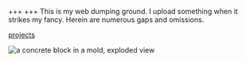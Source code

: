 +++
+++
This is my web dumping ground.
I upload something when it strikes my fancy.
Herein are numerous gaps and omissions.

<p><a href="/projects">projects</a></p>

<img class="smallfeature" src="/images/fdcp_block_mold.png" alt="a concrete block in a mold, exploded view"/>

